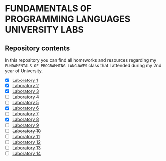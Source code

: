 # FUNDAMENTALS OF PROGRAMMING LANGUAGES UNIVERSITY LABS
## Repository contents

In this repository you can find all homeworks and resources regarding my `FUNDAMENTALS OF PROGRAMMING LANGUAGES` class that I attended during my 2nd year of University.
 
- [x] [Laboratory 1](/L01)
- [x] [Laboratory 2](/L02)
- [x] [Laboratory 3](/L03)
- [ ] [Laboratory 4](/L04)
- [ ] [Laboratory 5](/L05)
- [x] [Laboratory 6](/L06)
- [ ] [Laboratory 7](/L07)
- [x] [Laboratory 8](/L08)
- [ ] [Laboratory 9](/L09)
- [ ] [~~Laboratory 10~~](/L10)
- [ ] [Laboratory 11](/L11)
- [ ] [Laboratory 12](/L12)
- [ ] [Laboratory 13](/L13)
- [ ] [Laboratory 14](/L14)